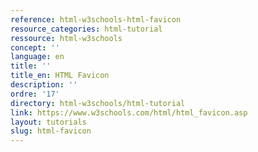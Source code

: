 ```yaml
---
reference: html-w3schools-html-favicon
resource_categories: html-tutorial
ressource: html-w3schools
concept: ''
language: en
title: ''
title_en: HTML Favicon
description: ''
ordre: '17'
directory: html-w3schools/html-tutorial
link: https://www.w3schools.com/html/html_favicon.asp
layout: tutorials
slug: html-favicon
---
```


